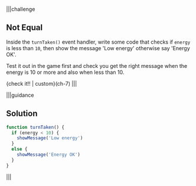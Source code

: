 
|||challenge
## Not Equal
Inside the `turnTaken()` event handler, write some code that checks if `energy` is less than `10`, then show the message 'Low energy' otherwise say 'Energy OK'.

Test it out in the game first and check you get the right message when the energy is 10 or more and also when less than 10.

{check it!! | custom}(ch-7)
|||

|||guidance
## Solution

```javascript
function turnTaken() {
  if (energy < 10) {
    showMessage('Low energy')
  }
  else {
    showMessage('Energy OK')    
  }
}
```
|||

